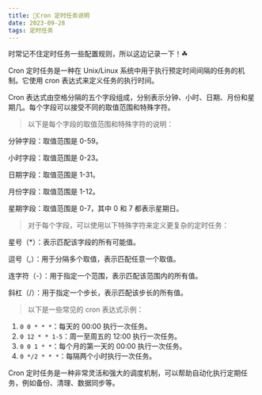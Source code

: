```yaml
---
title: 🫡Cron 定时任务说明
date: 2023-09-28
tags: 定时任务
---
```


时常记不住定时任务一些配置规则，所以这边记录一下！☘

Cron 定时任务是一种在 Unix/Linux 系统中用于执行预定时间间隔的任务的机制。它使用 cron 表达式来定义任务的执行时间。

Cron 表达式由空格分隔的五个字段组成，分别表示分钟、小时、日期、月份和星期几。每个字段可以接受不同的取值范围和特殊字符。

>以下是每个字段的取值范围和特殊字符的说明：

分钟字段：取值范围是 0-59。

小时字段：取值范围是 0-23。

日期字段：取值范围是 1-31。

月份字段：取值范围是 1-12。

星期字段：取值范围是 0-7，其中 0 和 7 都表示星期日。

> 对于每个字段，可以使用以下特殊字符来定义更复杂的定时任务：

星号（*）：表示匹配该字段的所有可能值。

逗号（,）：用于分隔多个取值，表示匹配任意一个取值。

连字符（-）：用于指定一个范围，表示匹配该范围内的所有值。

斜杠（/）：用于指定一个步长，表示匹配该步长的所有值。


> 以下是一些常见的 cron 表达式示例：


1. `0 0 * * *`：每天的 00:00 执行一次任务。
2. `0 12 * * 1-5`：周一至周五的 12:00 执行一次任务。
3. `0 0 1 * *`：每个月的第一天的 00:00 执行一次任务。
4. `0 */2 * * *`：每隔两个小时执行一次任务。

Cron 定时任务是一种非常灵活和强大的调度机制，可以帮助自动化执行定期任务，例如备份、清理、数据同步等。